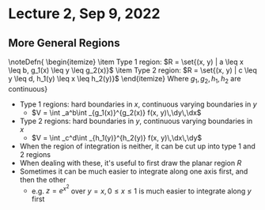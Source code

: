 # Lecture 2, Sep 9, 2022

## More General Regions

\noteDefn{
\begin{itemize}
	\item Type 1 region: $R = \set{(x, y) | a \leq x \leq b, g_1(x) \leq y \leq g_2(x)}$
	\item Type 2 region: $R = \set{(x, y) | c \leq y \leq d, h_1(y) \leq x \leq h_2(y)}$
\end{itemize}
Where $g_1, g_2, h_1, h_2$ are continuous}

* Type 1 regions: hard boundaries in $x$, continuous varying boundaries in $y$
	* $V = \int _a^b\int _{g_1(x)}^{g_2(x)} f(x, y)\,\dy\,\dx$
* Type 2 regions: hard boundaries in $y$, continuous varying boundaries in $x$
	* $V = \int _c^d\int _{h_1(y)}^{h_2(y)} f(x, y)\,\dx\,\dy$
* When the region of integration is neither, it can be cut up into type 1 and 2 regions
* When dealing with these, it's useful to first draw the planar region $R$
* Sometimes it can be much easier to integrate along one axis first, and then the other
	* e.g. $z = e^{x^2}$ over $y = x, 0 \leq x \leq 1$ is much easier to integrate along $y$ first

